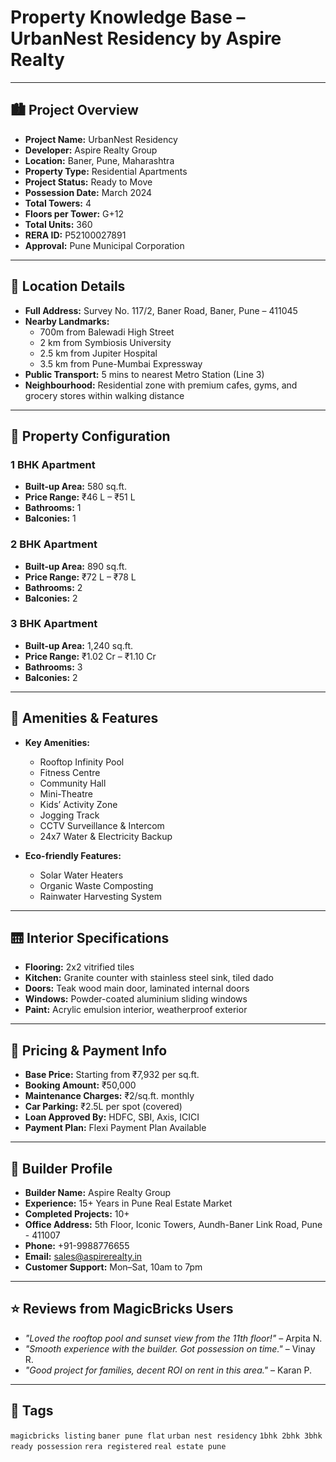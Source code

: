 # Property Knowledge Base – UrbanNest Residency by Aspire Realty

---

## 🏙️ Project Overview

- **Project Name:** UrbanNest Residency
- **Developer:** Aspire Realty Group
- **Location:** Baner, Pune, Maharashtra
- **Property Type:** Residential Apartments
- **Project Status:** Ready to Move
- **Possession Date:** March 2024
- **Total Towers:** 4
- **Floors per Tower:** G+12
- **Total Units:** 360
- **RERA ID:** P52100027891
- **Approval:** Pune Municipal Corporation

---

## 📍 Location Details

- **Full Address:** Survey No. 117/2, Baner Road, Baner, Pune – 411045
- **Nearby Landmarks:**
  - 700m from Balewadi High Street
  - 2 km from Symbiosis University
  - 2.5 km from Jupiter Hospital
  - 3.5 km from Pune-Mumbai Expressway
- **Public Transport:** 5 mins to nearest Metro Station (Line 3)
- **Neighbourhood:** Residential zone with premium cafes, gyms, and grocery stores within walking distance

---

## 🏢 Property Configuration

### 1 BHK Apartment
- **Built-up Area:** 580 sq.ft.
- **Price Range:** ₹46 L – ₹51 L
- **Bathrooms:** 1
- **Balconies:** 1

### 2 BHK Apartment
- **Built-up Area:** 890 sq.ft.
- **Price Range:** ₹72 L – ₹78 L
- **Bathrooms:** 2
- **Balconies:** 2

### 3 BHK Apartment
- **Built-up Area:** 1,240 sq.ft.
- **Price Range:** ₹1.02 Cr – ₹1.10 Cr
- **Bathrooms:** 3
- **Balconies:** 2

---

## 🧱 Amenities & Features

- **Key Amenities:**
  - Rooftop Infinity Pool
  - Fitness Centre
  - Community Hall
  - Mini-Theatre
  - Kids’ Activity Zone
  - Jogging Track
  - CCTV Surveillance & Intercom
  - 24x7 Water & Electricity Backup

- **Eco-friendly Features:**
  - Solar Water Heaters
  - Organic Waste Composting
  - Rainwater Harvesting System

---

## 🛗 Interior Specifications

- **Flooring:** 2x2 vitrified tiles
- **Kitchen:** Granite counter with stainless steel sink, tiled dado
- **Doors:** Teak wood main door, laminated internal doors
- **Windows:** Powder-coated aluminium sliding windows
- **Paint:** Acrylic emulsion interior, weatherproof exterior

---

## 💸 Pricing & Payment Info

- **Base Price:** Starting from ₹7,932 per sq.ft.
- **Booking Amount:** ₹50,000
- **Maintenance Charges:** ₹2/sq.ft. monthly
- **Car Parking:** ₹2.5L per spot (covered)
- **Loan Approved By:** HDFC, SBI, Axis, ICICI
- **Payment Plan:** Flexi Payment Plan Available

---

## 🤝 Builder Profile

- **Builder Name:** Aspire Realty Group
- **Experience:** 15+ Years in Pune Real Estate Market
- **Completed Projects:** 10+
- **Office Address:** 5th Floor, Iconic Towers, Aundh-Baner Link Road, Pune - 411007
- **Phone:** +91-9988776655
- **Email:** sales@aspirerealty.in
- **Customer Support:** Mon–Sat, 10am to 7pm

---

## ⭐ Reviews from MagicBricks Users

- *"Loved the rooftop pool and sunset view from the 11th floor!"* – Arpita N.
- *"Smooth experience with the builder. Got possession on time."* – Vinay R.
- *"Good project for families, decent ROI on rent in this area."* – Karan P.

---

## 📌 Tags

`magicbricks listing` `baner pune flat` `urban nest residency` `1bhk 2bhk 3bhk ready possession` `rera registered` `real estate pune`
